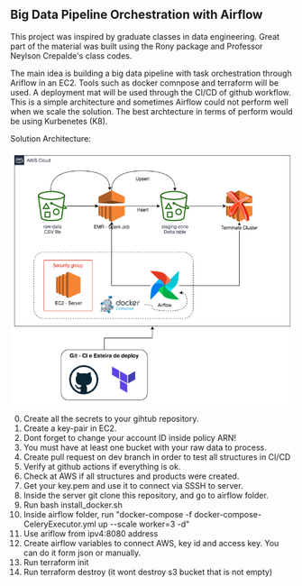 ## Big Data Pipeline Orchestration with Airflow

This project was inspired by graduate classes in data engineering. Great part of the material was built using the Rony package and Professor Neylson Crepalde's class codes.

The main idea is building a big data pipeline with task orchestration through Ariflow in an EC2. Tools such as docker comnpose and terraform will be used. A deployment mat will be used through the CI/CD of github workflow. This is a simple architecture and sometimes Airflow could not perform well when we scale the solution. The best archtecture in terms of perform would be using Kurbenetes (K8).

Solution Architecture:

![airflow](img/edc_mod1_delta-airflow.png)

0) Create all the secrets to your gihtub repository.
1) Create a key-pair in EC2.
2) Dont forget to change your account ID inside policy ARN!
3) You must have at least one bucket with your raw data to process.
4) Create pull request on dev branch in order to test all structures in CI/CD
5) Verify at github actions if everything is ok.
6) Check at AWS if all structures and products were created.
7) Get your key.pem and use it to connect via SSSH to server.
8) Inside the server git clone this repository, and go to airflow folder.
9) Run bash install_docker.sh
10) Inside airflow folder, run "docker-compose -f docker-compose-CeleryExecutor.yml up --scale worker=3 -d"
11) Use ariflow from ipv4:8080 address
12) Create airflow variables to connect AWS, key id and access key. You can do it form json or manually.
13) Run terraform init
14) Run terraform destroy (it wont destroy s3 bucket that is not empty)